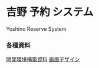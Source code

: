 # 吉野 予約 システム #
Yoshino Reserve System


### 各種資料 ###
[開発環境構築資料](https://docs.google.com/spreadsheets/d/1MZm1gDRndr4eP_GfwXhnFGiMUKX7_z4mAPrc8Yw7VAY/edit#gid=1393135272)
[画面デザイン](https://cacoo.com/diagrams/TNXJrAgZZzoEBYkn/919BA)
